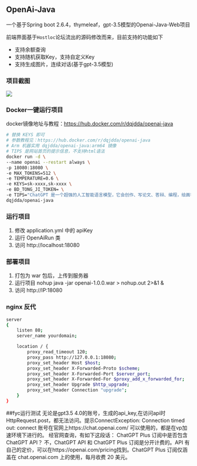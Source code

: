## OpenAi-Java

一个基于Spring boot 2.6.4，thymeleaf，gpt-3.5模型的Openai-Java-Web项目

前端界面基于`Hostloc`论坛流出的源码修改而来，目前支持的功能如下

- 支持余额查询
- 支持随机获取Key，支持自定义Key
- 支持生成图片，连续对话(基于gpt-3.5模型)

### 项目截图

![](https://s2.loli.net/2023/02/17/o93NLaA2d5YwClJ.png)

### Docker一键运行项目

docker镜像地址与教程：https://hub.docker.com/r/dqjdda/openai-java

```bash
# 替换 KEYS 即可
# 参数教程见：https://hub.docker.com/r/dqjdda/openai-java
# Arm 机器实用 dqjdda/openai-java:arm64 镜像
# TIPS 是网站首页的提示信息，不支持html语法
docker run -d \
--name openai --restart always \
-p 18080:18080 \
-e MAX_TOKENS=512 \
-e TEMPERATURE=0.6 \
-e KEYS=sk-xxxx,sk-xxxx \
-e BD_TONG_JI_TOKEN= \
-e TIPS="ChatGPT 是一个超强的人工智能语言模型，它会创作、写论文、答辩、编程，绘画等" \
dqjdda/openai-java
```

### 运行项目

1. 修改 application.yml 中的 apiKey
2. 运行 OpenAiRun 类
3. 访问 http://localhost:18080

### 部署项目

1. 打包为 war 包后，上传到服务器
2. 运行项目 nohup java -jar openai-1.0.0.war > nohup.out 2>&1 &
3. 访问 http://IP:18080

### nginx 反代
```bash
server
{
    listen 80;
    server_name yourdomain;

    location / {
        proxy_read_timeout 120; 
        proxy_pass http://127.0.0.1:18080;
        proxy_set_header Host $host;
        proxy_set_header X-Forwarded-Proto $scheme;
        proxy_set_header X-Forwarded-Port $server_port;
        proxy_set_header X-Forwarded-For $proxy_add_x_forwarded_for;
        proxy_set_header Upgrade $http_upgrade;
        proxy_set_header Connection "upgrade";
    }
}
```

##fyc运行测试
无论是gpt3.5  4.0的账号，生成的api_key,在访问api时 HttpRequest.post，都无法访问。提示ConnectException: Connection timed out: connect
账号在官网上https://chat.openai.com/ 可以使用的，都是在vp加速环境下进行的。
经官网查询，有如下这段话：
ChatGPT Plus 订阅中是否包含 ChatGPT API？
不，ChatGPT API 和 ChatGPT Plus 订阅是分开计费的。API 有自己的定价，可以在https://openai.com/pricing找到。ChatGPT Plus 订阅仅涵盖在 chat.openai.com 上的使用，每月收费 20 美元。


